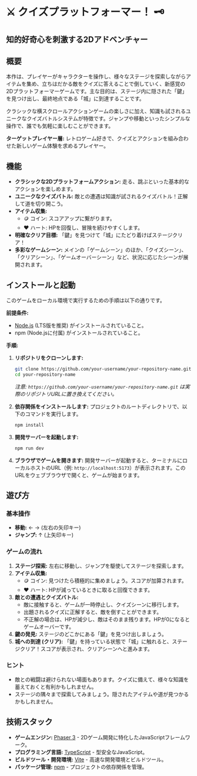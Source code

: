 # ⚔️ クイズプラットフォーマー！ 🗝️

## 知的好奇心を刺激する2Dアドベンチャー

<!-- ゲームプレイの様子がわかるGIFまたは、ステージクリアの瞬間を捉えたスクリーンショットを挿入してください。 -->
<!-- 例: ![ゲームスクリーンショット](スクリーンショットへのリンク.gif) -->

## 概要

本作は、プレイヤーがキャラクターを操作し、様々なステージを探索しながらアイテムを集め、立ちはだかる敵をクイズに答えることで倒していく、新感覚の2Dプラットフォーマーゲームです。主な目的は、ステージ内に隠された「鍵」を見つけ出し、最終地点である「城」に到達することです。

クラシックな横スクロールアクションゲームの楽しさに加え、知識も試されるユニークなクイズバトルシステムが特徴です。ジャンプや移動といったシンプルな操作で、誰でも気軽に楽しむことができます。

**ターゲットプレイヤー層:**
レトロゲーム好きで、クイズとアクションを組み合わせた新しいゲーム体験を求めるプレイヤー。

## 機能

*   **クラシックな2Dプラットフォームアクション:** 走る、跳ぶといった基本的なアクションを楽しめます。
*   **ユニークなクイズバトル:** 敵との遭遇は知識が試されるクイズバトル！正解して道を切り開こう。
*   **アイテム収集:**
    *   🪙 コイン: スコアアップに繋がります。
    *   ❤️ ハート: HPを回復し、冒険を続けやすくします。
*   **明確なクリア目標:** 「鍵」を見つけて「城」にたどり着けばステージクリア！
*   **多彩なゲームシーン:** メインの「ゲームシーン」のほか、「クイズシーン」、「クリアシーン」、「ゲームオーバーシーン」など、状況に応じたシーンが展開されます。

## インストールと起動

このゲームをローカル環境で実行するための手順は以下の通りです。

**前提条件:**
*   [Node.js](https://nodejs.org/) (LTS版を推奨) がインストールされていること。
*   npm (Node.jsに付属) がインストールされていること。

**手順:**

1.  **リポジトリをクローンします:**
    ```bash
    git clone https://github.com/your-username/your-repository-name.git
    cd your-repository-name
    ```
    *注意: `https://github.com/your-username/your-repository-name.git` は実際のリポジトリURLに置き換えてください。*

2.  **依存関係をインストールします:**
    プロジェクトのルートディレクトリで、以下のコマンドを実行します。
    ```bash
    npm install
    ```

3.  **開発サーバーを起動します:**
    ```bash
    npm run dev
    ```

4.  **ブラウザでゲームを開きます:**
    開発サーバーが起動すると、ターミナルにローカルホストのURL（例: `http://localhost:5173`）が表示されます。このURLをウェブブラウザで開くと、ゲームが始まります。

## 遊び方

### 基本操作

*   **移動:** ← → (左右の矢印キー)
*   **ジャンプ:** ↑ (上矢印キー)

### ゲームの流れ

1.  **ステージ探索:** 左右に移動し、ジャンプを駆使してステージを探索します。
2.  **アイテム収集:**
    *   🪙 コイン: 見つけたら積極的に集めましょう。スコアが加算されます。
    *   ❤️ ハート: HPが減っているときに取ると回復できます。
3.  **敵との遭遇とクイズバトル:**
    *   敵に接触すると、ゲームが一時停止し、クイズシーンに移行します。
    *   出題されるクイズに正解すると、敵を倒すことができます。
    *   不正解の場合は、HPが減少し、敵はそのまま残ります。HPが0になるとゲームオーバーです。
4.  **鍵の発見:** ステージのどこかにある「鍵」を見つけ出しましょう。
5.  **城への到達 (クリア):** 「鍵」を持っている状態で「城」に触れると、ステージクリア！スコアが表示され、クリアシーンへと進みます。

### ヒント

*   敵との戦闘は避けられない場面もあります。クイズに備えて、様々な知識を蓄えておくと有利かもしれません。
*   ステージの隅々まで探索してみましょう。隠されたアイテムや道が見つかるかもしれません。

## 技術スタック

*   **ゲームエンジン:** [Phaser 3](https://phaser.io/) - 2Dゲーム開発に特化したJavaScriptフレームワーク。
*   **プログラミング言語:** [TypeScript](https://www.typescriptlang.org/) - 型安全なJavaScript。
*   **ビルドツール・開発環境:** [Vite](https://vitejs.dev/) - 高速な開発環境とビルドツール。
*   **パッケージ管理:** [npm](https://www.npmjs.com/) - プロジェクトの依存関係を管理。
